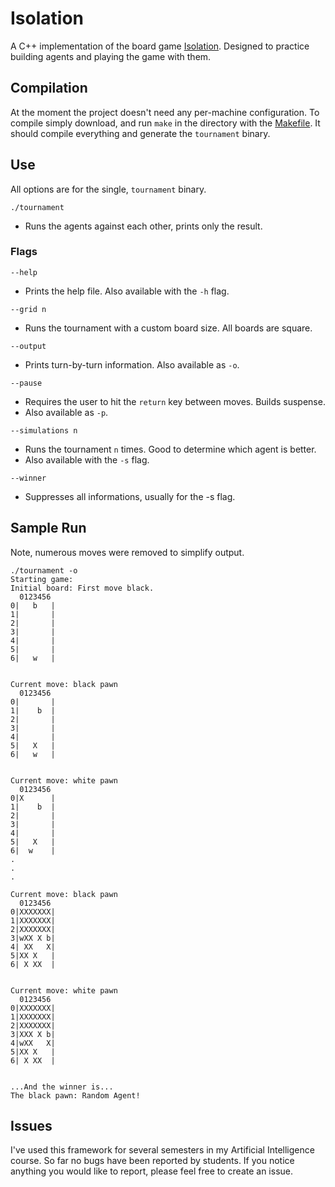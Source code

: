 # Isolation
A C++ implementation of the board game [Isolation](https://en.wikipedia.org/wiki/Isolation_(board_game)). Designed to practice building agents and playing the game with them.

## Compilation
At the moment the project doesn't need any per-machine configuration. To compile simply download, and run `make` in the directory with the [Makefile](./Makefile). It should compile everything and generate the `tournament` binary.

## Use
All options are for the single, `tournament` binary.

```
./tournament
```
* Runs the agents against each other, prints only the result.

### Flags
```
--help
```
* Prints the help file. Also available with the `-h` flag.

```
--grid n
```
* Runs the tournament with a custom board size. All boards are square.

```
--output
```
* Prints turn-by-turn information. Also available as `-o`.

```
--pause
```
* Requires the user to hit the `return` key between moves. Builds suspense.
* Also available as `-p`.

```
--simulations n
```
* Runs the tournament `n` times. Good to determine which agent is better.
* Also available with the `-s` flag.

```
--winner
```
* Suppresses all informations, usually for the -s flag.

## Sample Run

Note, numerous moves were removed to simplify output.

```
./tournament -o
Starting game:
Initial board: First move black.
  0123456
0|   b   |
1|       |
2|       |
3|       |
4|       |
5|       |
6|   w   |


Current move: black pawn
  0123456
0|       |
1|    b  |
2|       |
3|       |
4|       |
5|   X   |
6|   w   |


Current move: white pawn
  0123456
0|X      |
1|    b  |
2|       |
3|       |
4|       |
5|   X   |
6|  w    |
.
.
.

Current move: black pawn
  0123456
0|XXXXXXX|
1|XXXXXXX|
2|XXXXXXX|
3|wXX X b|
4| XX   X|
5|XX X   |
6| X XX  |


Current move: white pawn
  0123456
0|XXXXXXX|
1|XXXXXXX|
2|XXXXXXX|
3|XXX X b|
4|wXX   X|
5|XX X   |
6| X XX  |


...And the winner is...
The black pawn: Random Agent!
```

## Issues
I've used this framework for several semesters in my Artificial Intelligence course. So far no bugs have been reported by students. If you notice anything you would like to report, please feel free to create an issue.
